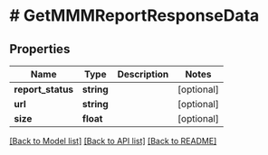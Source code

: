 # # GetMMMReportResponseData

## Properties

Name | Type | Description | Notes
------------ | ------------- | ------------- | -------------
**report_status** | **string** |  | [optional]
**url** | **string** |  | [optional]
**size** | **float** |  | [optional]

[[Back to Model list]](../../README.md#models) [[Back to API list]](../../README.md#endpoints) [[Back to README]](../../README.md)
